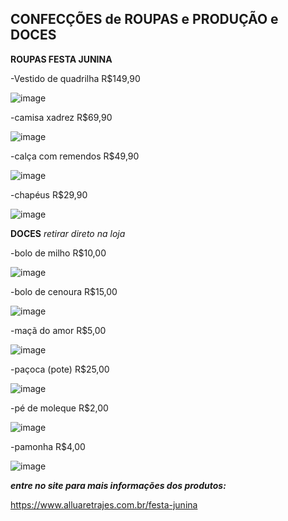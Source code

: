 **CONFECÇÕES de ROUPAS e PRODUÇÃO e DOCES**
-
**ROUPAS FESTA JUNINA**

-Vestido de quadrilha  R$149,90

![image](https://github.com/mychel123987/mychel06/assets/135331827/2f489de9-e544-4a5c-b2a1-151bc00b445b)


-camisa xadrez R$69,90 

![image](https://github.com/mychel123987/mychel06/assets/135331827/446d641b-4f1a-4a40-a6ba-62c63426bed1)


-calça com remendos R$49,90

![image](https://github.com/mychel123987/mychel06/assets/135331827/65dd3e1c-418c-4db3-a0cb-0a445cee238a)


-chapéus R$29,90

![image](https://github.com/mychel123987/mychel06/assets/135331827/70336857-b4a9-4c46-b9a2-262b2f558295)


**DOCES** *retirar direto na loja*

-bolo de milho R$10,00

![image](https://github.com/mychel123987/mychel06/assets/135331827/5c2c8d12-ce72-4887-bc6c-57393c86a564)


-bolo de cenoura R$15,00

![image](https://github.com/mychel123987/mychel06/assets/135331827/a43e3576-a10e-452c-ad25-d3d65c9272a2)


-maçã do amor R$5,00

![image](https://github.com/mychel123987/mychel06/assets/135331827/580ae75b-3faa-43a3-aee4-ab40a1858b69)


-paçoca (pote) R$25,00

![image](https://github.com/mychel123987/mychel06/assets/135331827/15054659-741a-486f-9b81-0a9f51721a77)


-pé de moleque R$2,00  

![image](https://github.com/mychel123987/mychel06/assets/135331827/3ee10cc4-74ae-4e79-8ed4-1b01aabfaa9b)


-pamonha R$4,00

![image](https://github.com/mychel123987/mychel06/assets/135331827/9affc8d0-00eb-460b-9619-8ea35930c138)


***entre no site para mais informações dos produtos:***

https://www.alluaretrajes.com.br/festa-junina
